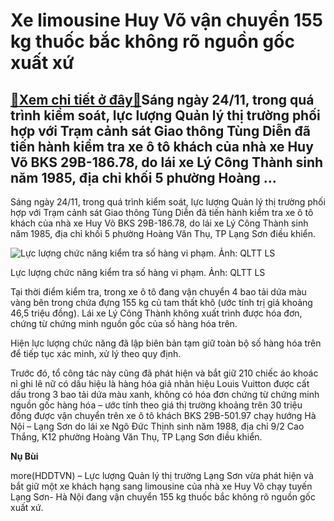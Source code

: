 Xe limousine Huy Võ vận chuyển 155 kg thuốc bắc không rõ nguồn gốc xuất xứ
==========================================================================

[:gift:Xem chi tiết ở đây:gift:](https://hddtvn.com/xe-limousine-huy-vo-van-chuyen-155-kg-thuoc-bac-khong-ro-nguon-goc-xuat-xu/)Sáng ngày 24/11, trong quá trình kiểm soát, lực lượng Quản lý thị trường phối hợp với Trạm cảnh sát Giao thông Tùng Diễn đã tiến hành kiểm tra xe ô tô khách của nhà xe Huy Võ BKS 29B-186.78, do lái xe Lý Công Thành sinh năm 1985, địa chỉ khối 5 phường Hoàng …
-------------------------------------------------------------------------------------------------------------------------------------------------------------------------------------------------------------------------------------------------------------------


Sáng ngày 24/11, trong quá trình kiểm soát, lực lượng Quản lý thị trường phối hợp với Trạm cảnh sát Giao thông Tùng Diễn đã tiến hành kiểm tra xe ô tô khách của nhà xe Huy Võ BKS 29B-186.78, do lái xe Lý Công Thành sinh năm 1985, địa chỉ khối 5 phường Hoàng Văn Thụ, TP Lạng Sơn điều khiển.





![Lực lượng chức năng kiểm tra số hàng vi phạm. Ảnh: QLTT LS](https://hddtvn.com/wp-content/uploads/2021/01/5641_Thuoc_bac_241120_-1.jpg "Lực lượng chức năng kiểm tra số hàng vi phạm. Ảnh: QLTT LS")


Lực lượng chức năng kiểm tra số hàng vi phạm. Ảnh: QLTT LS



Tại thời điểm kiểm tra, trong xe ô tô đang vận chuyển 4 bao tải dứa màu vàng bên trong chứa đựng 155 kg củ tam thất khô (ước tính trị giá khoảng 46,5 triệu đồng). Lái xe Lý Công Thành không xuất trình được hóa đơn, chứng từ chứng minh nguồn gốc của số hàng hóa trên.


Hiện lực lượng chức năng đã lập biên bản tạm giữ toàn bộ số hàng hóa trên để tiếp tục xác minh, xử lý theo quy định.


Trước đó, tổ công tác này cũng đã phát hiện và bắt giữ 210 chiếc áo khoác nỉ ghi lê nữ có dấu hiệu là hàng hóa giả nhãn hiệu Louis Vuitton được cất dấu trong 3 bao tải dứa màu xanh, không có hóa đơn chứng từ chứng minh nguồn gốc hàng hóa – ước tính theo giá thị trường khoảng trên 30 triệu đồng được vận chuyển trên xe ô tô khách BKS 29B-501.97 chạy hướng Hà Nội – Lạng Sơn do lái xe Ngô Đức Thịnh sinh năm 1988, địa chỉ 9/2 Cao Thắng, K12 phường Hoàng Văn Thụ, TP Lạng Sơn điều khiển.




**Nụ Bùi**



more(HDDTVN) – Lực lượng Quản lý thị trường Lạng Sơn vừa phát hiện và bắt giữ một xe khách hạng sang limousine của nhà xe Huy Võ chạy tuyến Lạng Sơn- Hà Nội đang vận chuyển 155 kg thuốc bắc không rõ nguồn gốc xuất xứ.

